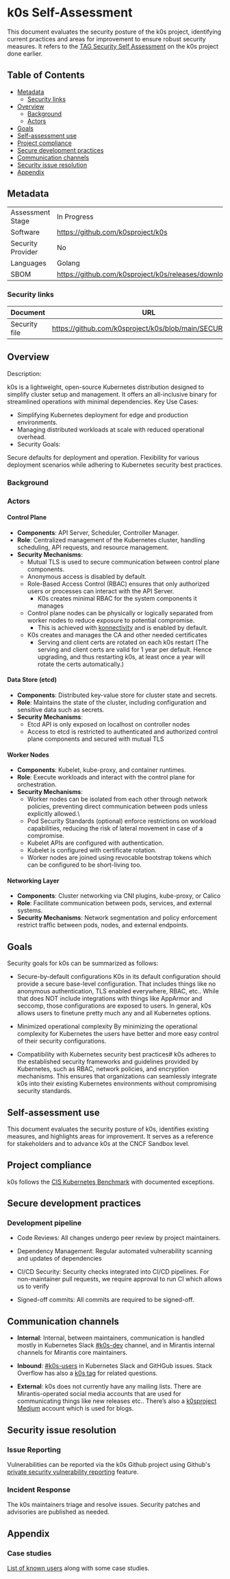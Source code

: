 # k0s Self-Assessment

This document evaluates the security posture of the k0s project, identifying current practices and areas for improvement to ensure robust security measures. 
It refers to the [TAG Security Self Assessment](https://docs.k0sproject.io/stable/governance/cncf/security-self-assessment/) on the k0s project done earlier.

## Table of Contents

* [Metadata](#metadata)
   * [Security links](#security-links)
* [Overview](#overview)
   * [Background](#background)
   * [Actors](#actors)   
* [Goals](#goals)
* [Self-assessment use](#self-assessment-use)
* [Project compliance](#project-compliance)
* [Secure development practices](#secure-development-practices)
* [Communication channels](#communication-channels)
* [Security issue resolution](#security-issue-resolution)
* [Appendix](#appendix)

## Metadata

|                   |                                              |
| ----------------- | -------------------------------------------- |
| Assessment Stage  | In Progress                                  |
| Software          | <https://github.com/k0sproject/k0s>          |
| Security Provider | No                                           |
| Languages         | Golang                                       |
| SBOM              | <https://github.com/k0sproject/k0s/releases/download/v1.33.4%2Bk0s.0/spdx.json>      |

### Security links

| Document      | URL                                              |
| ------------- | ------------------------------------------------ |
| Security file | <https://github.com/k0sproject/k0s/blob/main/SECURITY.md>      |

## Overview

Description:

k0s is a lightweight, open-source Kubernetes distribution designed to simplify cluster setup and management. It offers an all-inclusive binary for streamlined operations with minimal dependencies.
Key Use Cases:

- Simplifying Kubernetes deployment for edge and production environments.
- Managing distributed workloads at scale with reduced operational overhead.
- Security Goals:

Secure defaults for deployment and operation.
Flexibility for various deployment scenarios while adhering to Kubernetes security best practices.

### Background

### Actors

#### Control Plane

- **Components**: API Server, Scheduler, Controller Manager.
- **Role**: Centralized management of the Kubernetes cluster, handling scheduling, API requests, and resource management.
- **Security Mechanisms**:
  - Mutual TLS is used to secure communication between control plane components.
  - Anonymous access is disabled by default.
  - Role-Based Access Control (RBAC) ensures that only authorized users or processes can interact with the API Server.
    - K0s creates minimal RBAC for the system components it manages
  - Control plane nodes can be physically or logically separated from worker nodes to reduce exposure to potential compromise.
    - This is achieved with [konnectivity](https://github.com/kubernetes-sigs/apiserver-network-proxy) and is enabled by default.
  - K0s creates and manages the CA and other needed certificates
    - Serving and client certs are rotated on each k0s restart (The serving and client certs are valid for 1 year per default. Hence upgrading, and thus restarting k0s, at least once a year will rotate the certs automatically.)


#### Data Store (etcd)

- **Components**: Distributed key-value store for cluster state and secrets.
- **Role**: Maintains the state of the cluster, including configuration and sensitive data such as secrets.
- **Security Mechanisms**:
     - Etcd API is only exposed on localhost on controller nodes
     - Access to etcd is restricted to authenticated and authorized control plane components and secured with mutual TLS

#### Worker Nodes

- **Components**: Kubelet, kube-proxy, and container runtimes.
- **Role**: Execute workloads and interact with the control plane for orchestration.
- **Security Mechanisms**:
   - Worker nodes can be isolated from each other through network policies, preventing direct communication between pods unless explicitly allowed.\
   - Pod Security Standards (optional) enforce restrictions on workload capabilities, reducing the risk of lateral movement in case of a compromise.
   - Kubelet APIs are configured with authentication.
   - Kubelet is configured with certificate rotation.
   - Worker nodes are joined using revocable bootstrap tokens which can be configured to be short-living too.

#### Networking Layer

- **Components**: Cluster networking via CNI plugins, kube-proxy, or Calico
- **Role**: Facilitate communication between pods, services, and external systems.
- **Security Mechanisms**:
Network segmentation and policy enforcement restrict traffic between pods, nodes, and external endpoints.

## Goals

Security goals for k0s can be summarized as follows:

- Secure-by-default configurations
K0s in its default configuration should provide a secure base-level configuration. That includes things like no anonymous authentication, TLS enabled everywhere, RBAC, etc.. While that does NOT include integrations with things like AppArmor and seccomp, those configurations are exposed to users. In general, k0s allows users to finetune pretty much any and all Kubernetes options.

- Minimized operational complexity
By minimizing the operational complexity for Kubernetes the users have better and more easy control of their security configurations.

- Compatibility with Kubernetes security best practices#
k0s adheres to the established security frameworks and guidelines provided by Kubernetes, such as RBAC, network policies, and encryption mechanisms. This ensures that organizations can seamlessly integrate k0s into their existing Kubernetes environments without compromising security standards.

## Self-assessment use
This document evaluates the security posture of k0s, identifies existing measures, and highlights areas for improvement. It serves as a reference for stakeholders and to advance k0s at the CNCF Sandbox level.


## Project compliance
k0s follows the [CIS Kubernetes Benchmark](https://docs.k0sproject.io/stable/cis_benchmark/) with documented exceptions.

## Secure development practices

### Development pipeline
- Code Reviews: All changes undergo peer review by project maintainers.

- Dependency Management: Regular automated vulnerability scanning and updates of dependencies

- CI/CD Security: Security checks integrated into CI/CD pipelines. For non-maintainer pull requests, we require approval to run CI which allows us to verify

- Signed-off commits: All commits are required to be signed-off.

## Communication channels

- **Internal**: Internal, between maintainers, communication is handled mostly in Kubernetes Slack [#k0s-dev](https://kubernetes.slack.com/archives/C07VAPJUECS) channel, and in Mirantis internal channels for Mirantis core maintainers.

- **Inbound**: [#k0s-users](https://kubernetes.slack.com/archives/C0809EA06QZ) in Kubernetes Slack and GitHGub issues. Stack Overflow has also a [k0s tag](https://stackoverflow.com/questions/tagged/k0s) for related questions.

- **External**: k0s does not currently have any mailing lists. There are Mirantis-operated social media accounts that are used for communicating things like new releases etc.. There’s also a [k0sproject Medium](https://medium.com/k0sproject) account which is used for blogs.

  
## Security issue resolution

### Issue Reporting
Vulnerabilities can be reported via the k0s Github project using Github's [private security vulnerability reporting](https://docs.github.com/en/code-security/security-advisories/guidance-on-reporting-and-writing-information-about-vulnerabilities/privately-reporting-a-security-vulnerability) feature.

### Incident Response
The k0s maintainers triage and resolve issues. Security patches and advisories are published as needed.

## Appendix

### Case studies
[List of known users](https://docs.k0sproject.io/head/adopters/) along with some case studies.

